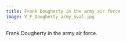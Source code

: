 ```yaml
---
title: Frank Dougherty in the army air force
image: V_F_Dougherty_army_oval.jpg
---
```


Frank Dougherty in the army air force.